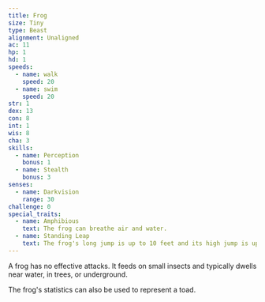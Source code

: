 ```yaml
---
title: Frog
size: Tiny
type: Beast
alignment: Unaligned
ac: 11
hp: 1
hd: 1
speeds:
  - name: walk
    speed: 20
  - name: swim
    speed: 20
str: 1
dex: 13
con: 8
int: 1
wis: 8
cha: 3
skills:
  - name: Perception
    bonus: 1
  - name: Stealth
    bonus: 3
senses:
  - name: Darkvision
    range: 30
challenge: 0
special_traits:
  - name: Amphibious
    text: The frog can breathe air and water.
  - name: Standing Leap
    text: The frog's long jump is up to 10 feet and its high jump is up to 5 feet, with or without a running start.
---
```


A frog has no effective attacks. It feeds on small insects and typically dwells near water, in trees, or underground.

The frog's statistics can also be used to represent a toad.
